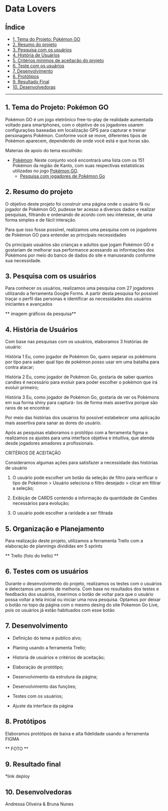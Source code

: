 # Data Lovers

## Índice

* [1. Tema do Projeto: Pokémon GO](#1-tema-do-projeto:-pokémon-gO)
* [2. Resumo do projeto](#2-resumo-do-projeto)
* [3. Pesquisa com os usuários](#3-pesquisa-com-os-usuários)
* [4. História de Usuários](#4-histórias-de-usuários)
* [5. Critérios mínimos de aceitação do
  projeto](#5-critérios-mínimos-de-aceitação-do-projeto)
* [6. Teste com os usuários](#6-teste-com-os-usuários)
* [7. Desenvolvimento](#7-desenvolvimento)
* [8. Protótipos](#8-protótipos)
* [9. Resultado Final](#9-resultado-final)
* [10. Desenvolvedoras](#10-desenvolvedoras)


***

## 1. Tema do Projeto: Pokémon GO

Pokémon GO é um jogo eletrônico free-to-play de realidade aumentada voltado para smartphones, com o objetivo de os jogadores usarem configurações baseadas em localização GPS para capturar e treinar personagens Pokémon. Conforme você se move, diferentes tipos de Pokémon aparecem, dependendo de onde você está e que horas são.

Materias de apoio do tema escolhido:

* [Pokémon](src/data/pokemon/pokemon.json): Neste conjunto você encontrará uma
  lista com os 151 Pokémon da região de Kanto, com suas respectivas estatísticas
  utilizadas no jogo [Pokémon GO](http://pokemongolive.com).
  - [Pesquisa com jogadores de Pokémon Go](src/data/pokemon/README.pt-BR.md)

## 2. Resumo do projeto

O objetivo deste projeto foi construir uma página onde o usuário fã ou jogador de Pokémon GO,  pudesse ter acesso a diversos dados e realizar pesquisas, filtrando e ordenando de acordo com seu interesse, de uma forma simples e de fácil interação.

Para que isso fosse possível, realizamos uma pesquisa com os jogadores de Pokémon GO para entender as principais necessidades 

Os principais usuários são crianças e adultos que jogam Pokémon GO e gostariam de melhorar sua performance acessando as informações dos Pokémons por meio do banco de dados do site e manuseando conforme sua necessidade.


## 3. Pesquisa com os usuários

Para conhecer os usuários, realizamos uma pesquisa com 27 jogadores utilizando a ferramenta Google Forms.
A partir desta pesquisa foi possível traçar o perfil das personas e identificar as necessidades dos usuários iniciantes e avançados

** imagem gráficos da pesquisa**

## 4. História de Usuários

Com base nas pesquisas com os usuários, elaboramos 3 histórias de usuário:

História 1
Eu, como jogador de Pokémon Go, quero separar os pokémons por tipo para saber qual tipo de pokémon posso usar em uma batalha para contra atacar;

História 2
Eu, como jogador de Pokémon Go, gostaria de saber quantos candies é necessário para evoluir para poder escolher o pokémon que irá evoluir primeiro;

História 3
Eu, como jogador de Pokémon Go, gostaria de ver os Pokémons em sua forma shiny para capturá- los de forma mais assertiva porque são raros de se encontrar.

Por meio das histórias dos usuários foi possível estabelecer uma aplicação mais assertiva para sanar as dores do usuário.

Após as pesquisas elaboramos o protótipo com a ferramenta figma e realizamos os ajustes para uma interface objetiva e intuitiva, que atenda desde jogadores amadores a profissionais.

CRITÉRIOS DE ACEITAÇÃO
 
Consideramos algumas ações para satisfazer a necessidade das histórias de usuário

1. O usuário pode escolher um botão da seleção de filtro para verificar o tipo de Pokémon > Usuário seleciona o filtro desejado > clicar em filtrar a seleção;

2.  Exibição de CARDS contendo  a informação da quantidade de Candies necessários para evolução;

3. O usuário pode escolher a raridade a ser filtrada 

## 5. Organização e Planejamento

Para realização deste projeto, utilizamos a ferramenta Trello com a elaboração de plannings divididas em 5 sprints

** Trello (foto do trello) **

  
## 6. Testes com os usuários

Durante o desenvolvimento do projeto, realizamos os testes com o usuários e detectamos um ponto de melhoria.
Com base no resultados dos testes e feedbacks dos usuários, inserimos o botão de voltar para que o usuário possa voltar a tela inicial ou iniciar uma nova pesquisa. Optamos por deixar o botão no topo da página com o mesmo desing do site Pokemon Go Live, pois os usuários já estão habituados com esse botão


## 7. Desenvolvimento

 - Definição do tema e publico alvo;

 - Planing usando a ferramenta Trello;

 - Historia de usuários e critérios de aceitação;

 - Elaboração de protótipo;

 - Desenvolvimento da estrutura da página;

  - Desenvolvimento das funções;

 - Testes com os usuários;

 - Ajuste da interface da página


## 8. Protótipos

Elaboramos protótipos de baixa e alta fidelidade usando a ferramenta FIGMA

** FOTO **

## 9. Resultado final

*link deploy

## 10. Desenvolvedoras

Andressa Oliveira & Bruna Nunes